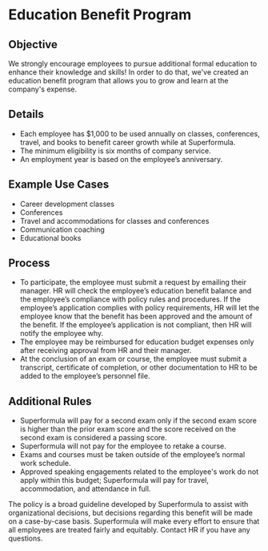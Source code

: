 # Education Benefit Program

## Objective
We strongly encourage employees to pursue additional formal education to enhance their knowledge and skills! In order to do that, we've created an education benefit program that allows you to grow and learn at the company's expense.

## Details

- Each employee has $1,000 to be used annually on classes, conferences, travel, and books to benefit career growth while at Superformula.
- The minimum eligibility is six months of company service.
- An employment year is based on the employee’s anniversary.

## Example Use Cases

- Career development classes
- Conferences
- Travel and accommodations for classes and conferences
- Communication coaching
- Educational books

## Process

- To participate, the employee must submit a request by emailing their manager. HR will check the employee’s education benefit balance and the employee’s compliance with policy rules and procedures. If the employee’s application complies with policy requirements, HR will let the employee know that the benefit has been approved and the amount of the benefit. If the employee’s application is not compliant, then HR will notify the employee why.
- The employee may be reimbursed for education budget expenses only after receiving approval from HR and their manager.
- At the conclusion of an exam or course, the employee must submit a transcript, certificate of completion, or other documentation to HR to be added to the employee’s personnel file.

## Additional Rules

- Superformula will pay for a second exam only if the second exam score is higher than the prior exam score and the score received on the second exam is considered a passing score.
- Superformula will not pay for the employee to retake a course.
- Exams and courses must be taken outside of the employee’s normal work schedule.
- Approved speaking engagements related to the employee's work do not apply within this budget; Superformula will pay for travel, accommodation, and attendance in full.

The policy is a broad guideline developed by Superformula to assist with organizational decisions, but decisions regarding this benefit will be made on a case-by-case basis. Superformula will make every effort to ensure that all employees are treated fairly and equitably. Contact HR if you have any questions.
